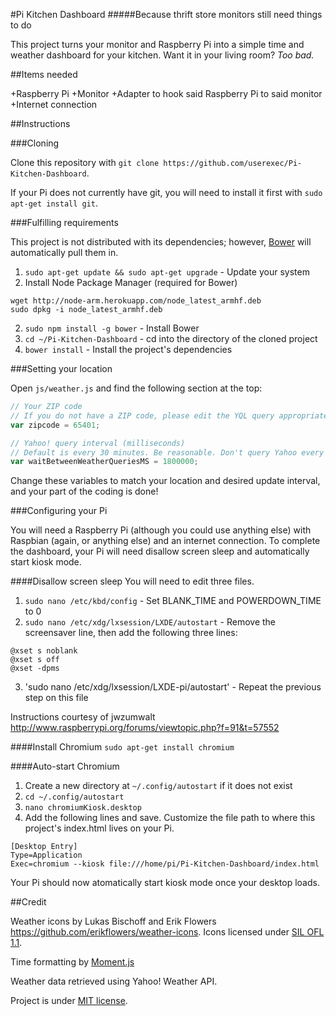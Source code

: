 #Pi Kitchen Dashboard
#####Because thrift store monitors still need things to do

This project turns your monitor and Raspberry Pi into a simple time and weather dashboard for your kitchen. Want it in your living room? *Too bad.*

##Items needed

+Raspberry Pi
+Monitor
+Adapter to hook said Raspberry Pi to said monitor
+Internet connection

##Instructions

###Cloning

Clone this repository with `git clone https://github.com/userexec/Pi-Kitchen-Dashboard`.

If your Pi does not currently have git, you will need to install it first with `sudo apt-get install git`.

###Fulfilling requirements

This project is not distributed with its dependencies; however, [Bower](http://bower.io/) will automatically pull them in.
1. `sudo apt-get update && sudo apt-get upgrade` - Update your system
1. Install Node Package Manager (required for Bower)
```
wget http://node-arm.herokuapp.com/node_latest_armhf.deb
sudo dpkg -i node_latest_armhf.deb
```
2. `sudo npm install -g bower` - Install Bower
3. `cd ~/Pi-Kitchen-Dashboard` - cd into the directory of the cloned project
4. `bower install` - Install the project's dependencies

###Setting your location

Open `js/weather.js` and find the following section at the top:

```javascript
// Your ZIP code
// If you do not have a ZIP code, please edit the YQL query appropriately in the queryYahoo() function
var zipcode = 65401;

// Yahoo! query interval (milliseconds)
// Default is every 30 minutes. Be reasonable. Don't query Yahoo every 500ms.
var waitBetweenWeatherQueriesMS = 1800000;
```

Change these variables to match your location and desired update interval, and your part of the coding is done!

###Configuring your Pi

You will need a Raspberry Pi (although you could use anything else) with Raspbian (again, or anything else) and an internet connection. To complete the dashboard, your Pi will need disallow screen sleep and automatically start kiosk mode.

####Disallow screen sleep
You will need to edit three files.

1. `sudo nano /etc/kbd/config` - Set BLANK_TIME and POWERDOWN_TIME to 0
2. `sudo nano /etc/xdg/lxsession/LXDE/autostart` - Remove the screensaver line, then add the following three lines:
```
@xset s noblank 
@xset s off 
@xset -dpms
```
3. 'sudo nano /etc/xdg/lxsession/LXDE-pi/autostart' - Repeat the previous step on this file

Instructions courtesy of jwzumwalt http://www.raspberrypi.org/forums/viewtopic.php?f=91&t=57552

####Install Chromium
`sudo apt-get install chromium`

####Auto-start Chromium

1. Create a new directory at `~/.config/autostart` if it does not exist
2. `cd ~/.config/autostart`
3. `nano chromiumKiosk.desktop`
4. Add the following lines and save. Customize the file path to where this project's index.html lives on your Pi.
```
[Desktop Entry]
Type=Application
Exec=chromium --kiosk file:///home/pi/Pi-Kitchen-Dashboard/index.html
```

Your Pi should now atomatically start kiosk mode once your desktop loads.

##Credit

Weather icons by Lukas Bischoff and Erik Flowers https://github.com/erikflowers/weather-icons. Icons licensed under [SIL OFL 1.1](http://scripts.sil.org/OFL).

Time formatting by [Moment.js](http://momentjs.com/)

Weather data retrieved using Yahoo! Weather API.

Project is under [MIT license](http://choosealicense.com/licenses/mit/).